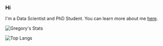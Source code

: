### Hi
I'm a Data Scientist and PhD Student.
You can learn more about me [here](https://www.gspangenberg.com/ "Gregory's website").


![Gregory's Stats](https://github-readme-stats.vercel.app/api?username=gregspangenberg&show_icons=true&hide_border=true&count_private=true&theme=nord)

![Top Langs](https://github-readme-stats.vercel.app/api/top-langs/?username=gregspangenberg&layout=compact&hide_border=true&theme=nord)
